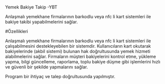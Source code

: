 Yemek Bakiye Takip -YBT

Anlaşmalı yemekhane firmalarının barkodlu veya nfc li kart sistemleri ile bakiye takibi yapabilmelerini sağlar.

#Özellikleri

Anlaşmalı yemekhane firmalarının barkodlu veya nfc li kart sistemleri ile çalışabilmesini destekleyebilen bir sistemdir.
Kullanıcıların kart okutarak bakiyelerinde (akbil sistemi) bulunan hak doğrultusunda yemek hizmeti alabilmelerini sağlar.
Firmaların müşteri bakiyelerini kontrol etme, yükleme yapma, bilgi güncelleme, raporlama, toplu bakiye düşme gibi işlemlerini hızlı ve güvenli bir şekilde yapmalarını sağlar.

Program bir ihtiyaç ve talep doğrultusunda yapılmıştır.
